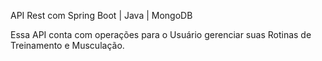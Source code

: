 API Rest com Spring Boot | Java | MongoDB

Essa API conta com operações para o Usuário gerenciar suas Rotinas de Treinamento e Musculação.
